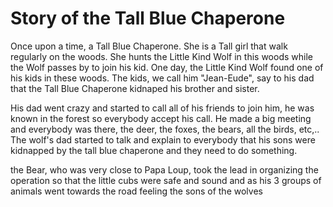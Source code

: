 # Story of the Tall Blue Chaperone

Once upon a time, a Tall Blue Chaperone. She is a Tall girl that walk regularly on the woods. She hunts the Little Kind Wolf in this woods while the Wolf passes by to join his kid. One day, the Little Kind Wolf found one of his kids in these woods. The kids, we call him "Jean-Eude", say to his dad that the Tall Blue Chaperone kidnaped his brother and sister.

His dad went crazy and started to call all of his friends to join him, he was known in the forest so everybody accept his call.
He made a big meeting and everybody was there, the deer, the foxes, the bears, all the birds, etc,.. The wolf's dad started to talk and explain to everybody that his sons were kidnapped by the tall blue chaperone and they need to do something.

the Bear, who was very close to Papa Loup, took the lead in organizing the operation so that the little cubs were safe and sound and as his 3 groups of animals went towards the road feeling the sons of the wolves

